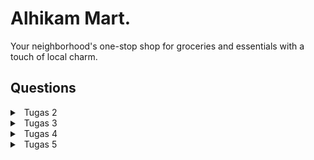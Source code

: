 # Alhikam Mart.
Your neighborhood's one-stop shop for groceries and essentials with a touch of local charm.
## Questions
<details>
<summary>&ensp;Tugas 2</summary>

### 1. Jelaskan bagaimana cara kamu mengimplementasikan checklist di atas secara step-by-step (bukan hanya sekadar mengikuti tutorial)

### Membuat proyek Django baru
#### Step 1: Buat direktori baru dan aktifkan _Virtual environment_
1. Buat direktori baru dengan nama `alhikam-mart`.
2. Buka direktori pada _terminal_ kemudian jalankan perintah berikut.
```
python3 -m venv env
```
3. Aktifkan *Virtual Environment* dengan perintah berikut.
```
source env/bin/activate
```

#### Step 2: _Install_ semua dependencies yang dibutuhkan dan buat proyek Django baru
1. _Install_ semua dependencies di dalam _virtual environment_ dengan menjalankan perintah `pip3 install django
gunicorn
whitenoise
psycopg2-binary
requests
urllib3`
2. Setelah itu, buat proyek Django baru menggunakan perintah `django-admin startproject alhikam-mart .`

### Membuat aplikasi dengan nama main.
1. *Di dalam _virtual environment_*, jalankan perintah
`python manage.py startapp main`. Sebuah direktori aplikasi baru bernama `main` akan terbuat di dalam direktori utama.
2. Buka file `settings.py` pada direktori proyek, kemudian tambahkan `main` ke dalam variabel `INSTALLED_APPS` seperti berikut:
```python
INSTALLED_APPS = [
    ...
    'main',
    ...
]
```
3. Setelah itu, aplikasi main sudah berhasil terbuat dan terdaftar ke dalam proyek `alhikam-mart`.

### Melakukan _routing_ pada proyek.
1. Buka file `urls.py` pada direktori proyek `alhikam-mart`.
2. Pada variable `urlpatterns`, tambahkan kode berikut.
```python
from django.contrib import admin
from django.urls import path,include

urlpatterns = [
    ...,
    path('main/', include('main.urls')),
    ...
]
```

### Membuat model pada aplikasi `main` dengan nama `Product`
1. Buka file `models.py` kemudian buat objek model dengan mendefinisikan atribut-atribut yang ingin kita gunakan seperti sebagai berikut.
```python
from django.db import models

class Product(models.Model):
    name = models.CharField(max_length=255)
    amount = models.IntegerField()
    description = models.TextField()
```

2. Buat dan aplikasikan migrasi pada model dengan menjalankan perintah berikut.
* Buat migrasi model
```
python3 manage.py makemigrations
```
> perintah ini berfungsi untuk membuat berkas migrasi yang berisi perubahan pada model yang telah kita buat.

* Aplikasikan migrasi ke basis data.
```
python3 manage.py migrate
```
> perintah ini berfungsi untuk mengaplikasikan perubahan pada berkas migrasi ke basis data.

Dengan menjalankan langkah-langkah ini, kita telah berhasil membuat model pada aplikasi `main` dengan nama `Product`.

###  Membuat dan menghubungkan fungsi pada `views.py` dengan template.
1. Buat fungsi `show_main` pada `views.py` untuk mengimplementasikan template yang ingin dirender, definisikan juga variabel-variabel yang dibutuhkan di dalam template di dalam variable `context` seperti kode berikut.
```python
from django.shortcuts import render

def show_main(request):
    context = {
        'title': 'Welcome to Alhikam Mart',
        'name': 'M. Azmy Arya Rizaldi M.',
        'class': 'PBP A'
    }

    return render(request, "main.html", context)
```

2. Di dalam direktori `main`, buat direktori baru bernama `templates` kemudian buat file `main.html` di dalamnya. Pada file `main.html`, modifikasi tampilan pada template dengan menggunakan variable-variable yang di-_passing_ dari `views`.
```html
<h1>{{ title }}</h1>

<h5>Name: </h5>
<p>{{ name }}<p>
<h5>Class: </h5>
<p>{{ class }}<p>
```

> Dengan melakukan langkah ini, views telah terhubung dengan template dan siap untuk dirender menggunakan fungsi `show_main`.

## Membuat _routing_ pada aplikasi `main`.
1. Buat file dengan nama `urls.py` di dalam direktori `main`.
2. Setelah itu, masukkan kode berikut untuk mengatur views yang diinginkan pada tiap _path_.
```python
from django.urls import path
from main.views import show_main

app_name = 'main'

urlpatterns = [
    path('', show_main, name='show_main'),
]
```

Dengan melakukan langkah ini, fungsi `show_main` yang telah dibuat pada `views.py` dapat dipetakan ke URL yang diinginkan.


### 2. Buatlah bagan yang berisi request client ke web aplikasi berbasis Django beserta responnya dan jelaskan pada bagan tersebut kaitan antara urls.py, views.py, models.py, dan berkas html

![Bagan](/img/bagan.png "Bagan")


### 3. Jelaskan mengapa kita menggunakan virtual environment? Apakah kita tetap dapat membuat aplikasi web berbasis Django tanpa menggunakan virtual environment?
&emsp; **Virtual environment** digunakan untuk mengisolasi package serta dependencies dari aplikasi sehingga tidak bertabrakan dengan versi lain yang ada pada komputer. Kita tetap dapat membuat aplikasi web berbasis Django **tanpa** menggunakan **virtual environment** tetapi penggunaannya sangat disarankan untuk menghindari konflik dependensi dan memudahkan pengelolaan proyek secara keseluruhan.

### 4. Jelaskan apakah itu MVC, MVT, MVVM dan perbedaan dari ketiganya.
&emsp;MVC (Model-View-Controller), MVT (Model-View-Template), dan MVVM (Model-View-ViewModel) adalah pola desain yang memisahkan logika aplikasi, tampilan, dan data:

##### - MVC: 
&emsp;**Model** mengelola data, **View** menampilkan data, dan **Controller** mengatur logika aplikasi. Hubungan satu arah antara Model, View, dan Controller.

##### - MVT: 
&emsp;Mirip dengan MVC, tetapi Controller digantikan oleh **Template**, yang mengatur tampilan dan logika presentasi di dalam tampilan HTML. MVT biasanya terkait dengan kerangka kerja web seperti **Django.**

##### - MVVM: 
&emsp;**Model** mengelola data, **View** menampilkan data, dan **ViewModel** bertindak sebagai perantara antara keduanya. ViewModel memungkinkan View berkomunikasi dengan Model tanpa mengetahui detail implementasi Model. Digunakan terutama dalam aplikasi berbasis tampilan data seperti desktop dan mobile.
</details>
<details>
<summary>&ensp;Tugas 3</summary>

### 1. Apa perbedaan antara form POST dan form GET dalam Django?

| `POST`          | `GET`          |
| :-------------: |:-------------:|
|Data dikirim dalam *request body* sehingga tidak terlihat di URL  | Data dikirim sebagai bagian dari URL dan terlihat oleh semua orang yang melihat URL tersebut
|Lebih aman untuk mengirim data sensitif karena tidak dapat dilihat oleh penggun |Tidak cocok untuk mengirim data sensitif karena kerentanannya terhadap pihak ketiga yang dapat melihat data|
|Biasanya digunakan untuk mengirim data yang akan memengaruhi perubahan status di server|Biasanya digunakan untuk mengambil data dari server tanpa mengubah statusnya|
|Tidak terbatas oleh batasan panjang URL karena data dikirim dalam *request body* sehingga lebih cocok untuk mengirim data besar atau kompleks |Terbatas dalam kapasitas data yang dapat dikirimkan karena tergantung pada panjang URL maksimum yang didukung oleh server dan browser|

### 2. Apa perbedaan utama antara XML, JSON, dan HTML dalam konteks pengiriman data?

#### XML (Extensible Markup Language):

- Sebuah bahasa *markup* yang digunakan untuk mendefinisikan struktur data hierarkis dengan menggunakan tag `<>` untuk mengidentifikasi elemen-elemen dalam data.
- Biasanya dipakai untuk mengirimkan data antara berbagai aplikasi dan sebagai format penyimpanan yang dapat diurai oleh berbagai program.
- Dikenal karena memiliki aturan sintaksis yang ketat dan menghasilkan dokumen yang cenderung lebih besar dan sulit dibaca jika dibandingkan dengan JSON.

#### JSON (JavaScript Object Notation):

- Sebuah format pertukaran data yang menggunakan struktur objek dan array yang sangat mudah dibaca, dengan data disusun dalam pasangan `key` dan `value`.
- Sering digunakan untuk berkomunikasi data antara aplikasi web dan server, serta sebagai format konfigurasi yang dapat dengan mudah dimengerti.
- Lebih ringan dan lebih mudah dibaca daripada XML, menjadikannya pilihan yang lebih populer untuk pertukaran data di web.

#### HTML (HyperText Markup Language):

- Bahasa *markup* yang digunakan untuk membangun halaman web dengan fokus pada tampilan dan presentasi halaman.
- Utamanya digunakan untuk membuat halaman web yang bisa diakses melalui browser web dan bukan digunakan untuk pertukaran data.
- Memiliki aturan sintaksis yang ketat, tetapi tujuannya lebih ke representasi visual daripada manipulasi data mentah.

### 3. Mengapa JSON sering digunakan dalam pertukaran data antara aplikasi web modern?

JSON sering digunakan dalam pertukaran data antara aplikasi web modern karena kelebihan berikut:

- JSON memiliki format data yang sangat ringan dan mudah dibaca. Sintaksisnya sederhana dan terdiri dari pasangan `key`-`value` yang membuatnya mudah dipahami.

- JSON cocok untuk berbagai jenis data. Anda dapat dengan mudah mewakili data kompleks, termasuk objek, array, dan tipe data primitif, menjadikannya format yang sangat fleksibel.

- JSON didukung oleh banyak bahasa pemrograman sehingga sangat cocok untuk pengembangan aplikasi web yang melibatkan berbagai teknologi.

### 4. Jelaskan bagaimana cara kamu mengimplementasikan checklist di atas secara step-by-step (bukan hanya sekadar mengikuti tutorial).

## Membuat Page Untuk Input Data
1. Buat file `forms.py` pada direktori main dan tambahkan kode berikut.
```python
from django.forms import ModelForm
from main.models import Product

class ProductForm(ModelForm):
    class Meta:
        model = Product
        fields = ["name", "amount", "description"]
```

2. Buka `views.py` pada folder main dan tambahkan import berikut. 
```python
from django.urls import reverse
from django.http import HttpResponseRedirect
from main.forms import ProductForm
from main.models import Product
```

kemudian buatlah fungsi baru `create_product` untuk menerima data secara otomatis ketika data di-*submit* dari *form*.

```python
def create_product(request):
    form = ProductForm(request.POST or None)

    if form.is_valid() and request.method == "POST":
        form.save()
        return HttpResponseRedirect(reverse('main:show_main'))

    context = {'form': form}
    return render(request, "create_product.html", context)
```

3. Ubah fungsi `show_main` pada `views.py` menjadi seperti berikut.

```python
def show_main(request):
    products = Product.objects.all()

    context = {
        'name': 'M Azmy Arya Rizaldi M',
        'class': 'PBP A',
        'products': products
    }

    return render(request, "main.html", context)
```
4. Buat file HTML baru bernama `create_product.html` pada `main/templates` sebagai tampilan `form` saat akan menambahkan product

```html
{% extends 'base.html' %} 

{% block content %}
<h1>Add New Product</h1>

<form method="POST">
    {% csrf_token %}
    <table>
        {{ form.as_table }}
        <tr>
            <td></td>
            <td>
                <input type="submit" value="Add Product"/>
            </td>
        </tr>
    </table>
</form>

{% endblock %}
```
5. Tampilkan tombol `Add New Product` pada `main.html`
```html
...
    <table>
        <tr>
            <th>Name</th>
            <th>Amount</th>
            <th>Description</th>
            <th>Date Added</th>
        </tr>
    
        {% comment %} Berikut cara memperlihatkan data produk di bawah baris ini {% endcomment %}
    
        {% for product in products %}
            <tr>
                <td>{{product.name}}</td>
                <td>{{product.amount}}</td>
                <td>{{product.description}}</td>
                <td>{{product.date_added}}</td>
            </tr>
        {% endfor %}
    </table>
    
    <br />
    
    <a href="{% url 'main:create_product' %}">
        <button>
            Add New Product
        </button>
    </a>
{% endblock content %}
```

## **Fungsi untuk mengembalikan data dalam bentuk XML dan JSON**
1. Pada `views.py` yang berada di folder `main` tambahkan *import* berikut.
```python
from django.http import HttpResponse
from django.core import serializers
```

2. Buatlah fungsi untuk mengambil semua objek `Product` dan mengembalikannya dalam bentuk `HttpResponse` berisi data yang sudah di-_serialize_ menggunakan `serializers` sesuai format yang diinginkan. 
```python
def show_xml(request):
    data = Product.objects.all()
    return HttpResponse(serializers.serialize("xml", data), content_type="application/xml")

def show_json(request):
    data = Product.objects.all()
    return HttpResponse(serializers.serialize("json", data), content_type="application/json")

def show_xml_by_id(request, id):
    data = Product.objects.filter(pk=id)
    return HttpResponse(serializers.serialize("xml", data), content_type="application/xml")

def show_json_by_id(request, id):
    data = Product.objects.filter(pk=id)
    return HttpResponse(serializers.serialize("json", data), content_type="application/json")
```

## **Membuat _routing_**
1. Buka `urls.py` pada `main` dan import semua fungsi yang sudah dibuat.
```python
from main.views import show_main, create_product, show_xml, show_json, show_xml_by_id, show_json_by_id 
```

2. Tambahkan *path url* untuk masing-masing fungsi ke dalam `urlpatterns`.
```python
urlpatterns = [
    path('', show_main, name='show_main'),
    path('create-product', create_product, name='create_product'),
    path('xml/', show_xml, name='show_xml'), 
    path('json/', show_json, name='show_json'),
    path('xml/<int:id>/', show_xml_by_id, name='show_xml_by_id'),
    path('json/<int:id>/', show_json_by_id, name='show_json_by_id')
]
```  
Jalankan dengan perintah `python manage.py runserver` dan aplikasi dapat diakses pada [http://localhost:8000](http://localhost:8000).

### 5. Mengakses kelima URL di poin 2 menggunakan Postman, membuat screenshot dari hasil akses URL pada Postman.

#### HTML
![Bagan](/img/html.png "HTML")
#### JSON
![Bagan](/img/json.png "JSON")
#### JSON by ID
![Bagan](/img/json_by_id.png "JSON by ID")
#### XML
![Bagan](/img/xml.png "XML")
#### XML by ID
![Bagan](/img/xml_by_id.png "XML by ID")

</details>

<details>
<summary>&ensp;Tugas 4</summary>

### 1. Apa itu Django `UserCreationForm`, dan jelaskan apa kelebihan dan kekurangannya?

`UserCreationForm` merupakan form bawaan yang disediakan oleh Django dalam modul `django.contrib.auth` untuk mengelola proses autentikasi dan otorisasi pengguna. Form ini digunakan untuk membuat formulir pendaftaran (sign-up) pengguna baru di aplikasi web.

- #### **Kelebihan**
    - **Mudah Digunakan**, `UserCreationForm` menyediakan form pendaftaran siap pakai yang dapat gunakan dengan mudah dalam proyek Django.
    - **Dukungan Keamanan**, `UserCreationForm` memiliki dukungan keamanan bawaan, termasuk hashing kata sandi pengguna dan pemastian kata sandi yang cukup kuat.
    - **Integrasi dengan Django Model**, `UserCreationForm` sudah terintegrasi dengan model user bawaan Django, sehingga tidak perlu menulis kode tambahan untuk menyimpan data user ke dalam *database*.
- #### **Kekurangan**
    - **Keterbatasan Desain**, `UserCreationForm` memiliki tampilan standar yang mungkin tidak sesuai dengan desain antarmuka pengguna (UI) yang diinginkan sehingga perlu ada penyesuasian tampilan.
    - **Keterbatasan Kustomisasi**, `UserCreationForm` hanya mengumpulkan informasi dasar seperti username dan password. Informasi tambahan seperti alamat email atau data profil lainnya harus ditambahkan secara manual.

### 2. Apa perbedaan antara autentikasi dan otorisasi dalam konteks Django, dan mengapa keduanya penting?
|| Autentikasi | Otorisasi |
|:-:|:-:|:-:|
|Definisi|Proses verifikasi identitas pengguna yang menentukan apakah pengguna adalah orang yang mereka klaim sebagai identitasnya.|Proses menentukan apa yang diizinkan atau dilarang oleh pengguna yang telah diautentikasi. Ini menentukan apa yang dapat diakses atau dilakukan oleh pengguna yang telah terautentikasi dalam aplikasi.|
|Tujuan|Untuk memverifikasi apakah seorang pengguna adalah pengguna yang sah atau telah terdaftar dalam sistem.|Untuk mengendalikan hak akses pengguna terhadap sumber daya atau fitur tertentu dalam aplikasi.|

&emsp;Autentikasi dan otorisasi adalah dua aspek penting dan saling melengkapi dalam mengelola keamanan dan akses dalam aplikasi web. Kedua konsep ini bekerja bersama untuk menjaga keamanan dan pengelolaan hak akses, memastikan bahwa pengguna hanya dapat mengakses informasi dan melakukan tindakan yang sesuai dengan *role* dan izin mereka.

### 3. Apa itu cookies dalam konteks aplikasi web, dan bagaimana Django menggunakan cookies untuk mengelola data sesi pengguna?

&emsp;Cookies dalam konteks aplikasi web adalah sejenis data kecil yang disimpan di komputer pengguna oleh server web. Cookies digunakan untuk menyimpan informasi spesifik di sisi klien (browser pengguna) yang dapat diakses oleh server saat pengguna melakukan permintaan kembali ke situs web tertentu.

&emsp;Django menggunakan cookies untuk mengelola data sesi pengguna dengan menggunakan komponen yang disebut "Session Framework." Ini memungkinkan Anda menyimpan data sesi pengguna di server, sementara hanya session ID yang disimpan di cookie pengguna. Dengan session ID ini, Django dapat mengidentifikasi sesi pengguna saat pengguna kembali ke situs web dan mengakses data sesi tersebut. Ini memungkinkan penyimpanan informasi seperti status otentikasi pengguna, preferensi, dan lainnya dengan aman dan efisien.

### 4. Apakah penggunaan cookies aman secara default dalam pengembangan web, atau apakah ada risiko potensial yang harus diwaspadai?

&emsp;Penggunaan cookies dalam pengembangan web bisa menjadi **aman secara default,** tetapi **ada potensi risiko** yang harus diwaspadai dan dikelola dengan baik. Beberapa risiko potensial yang terkait dengan penggunaan cookies meliputi:

- **Kehilangan Privasi:** Cookies dapat digunakan untuk melacak perilaku pengguna di seluruh situs web dan bahkan melintasi berbagai situs web. Jika tidak dikelola dengan baik, ini dapat mengancam privasi pengguna dan menciptakan potensi untuk pelacakan yang tidak diinginkan.

- **Cookie Theft (Pencurian Cookie):** Jika cookie yang berisi data sensitif atau otentikasi pengguna dicuri oleh pihak yang tidak sah, maka pihak tersebut dapat mengakses akun pengguna tanpa izin. Ini adalah risiko yang perlu diwaspadai terutama dalam konteks otentikasi.

- **Cross-Site Scripting (XSS):** Serangan XSS dapat mengakibatkan injeksi kode jahat ke dalam cookie pengguna, yang dapat menyebabkan risiko keamanan yang serius jika cookie tersebut digunakan untuk otentikasi.

- **Cross-Site Request Forgery (CSRF):** Serangan CSRF dapat memanipulasi cookie pengguna untuk melakukan tindakan tidak diinginkan atas nama pengguna yang diautentikasi.

### 5. Jelaskan bagaimana cara kamu mengimplementasikan checklist di atas secara step-by-step (bukan hanya sekadar mengikuti tutorial).

### Mengimplementasikan Autentikasi

#### Step 1: Menambahkan *import* dan fungsi yang sesuai pada file views.py

- #### Imports
```python
...
from django.shortcuts import redirect
from django.contrib.auth.forms import UserCreationForm
from django.contrib import messages  
from django.contrib.auth import authenticate, login, logout
```
- #### Fungsi
##### 1. Fungsi Register
```python
def register(request):
    form = UserCreationForm()

    if request.method == "POST":
        form = UserCreationForm(request.POST)
        if form.is_valid():
            form.save()
            messages.success(request, 'Your account has been successfully created!')
            return redirect('main:login')
    context = {'form':form}
    return render(request, 'register.html', context)
```

##### 2. Fungsi Login
```python
def login_user(request):
    if request.method == 'POST':
        username = request.POST.get('username')
        password = request.POST.get('password')
        user = authenticate(request, username=username, password=password)
        if user is not None:
            login(request, user)
            return redirect('main:show_main')
        else:
            messages.info(request, 'Sorry, incorrect username or password. Please try again.')
    context = {}
    return render(request, 'login.html', context)
```

##### 3. Fungsi Logout
```python
def logout_user(request):
    logout(request)
    return redirect('main:login')
```

#### Step 2: Menambahkan template untuk tampilan login dan register
Buat berkas HTML baru dengan nama `register.html` dan `login.html` pada folder `main/templates`

- ##### Template Login
login.html
```python
{% extends 'base.html' %}

{% block meta %}
    <title>Login</title>
{% endblock meta %}

{% block content %}

<div class = "login">

    <h1>Login</h1>

    <form method="POST" action="">
        {% csrf_token %}
        <table>
            <tr>
                <td>Username: </td>
                <td><input type="text" name="username" placeholder="Username" class="form-control"></td>
            </tr>
                    
            <tr>
                <td>Password: </td>
                <td><input type="password" name="password" placeholder="Password" class="form-control"></td>
            </tr>

            <tr>
                <td></td>
                <td><input class="btn login_btn" type="submit" value="Login"></td>
            </tr>
        </table>
    </form>

    {% if messages %}
        <ul>
            {% for message in messages %}
                <li>{{ message }}</li>
            {% endfor %}
        </ul>
    {% endif %}     
        
    Don't have an account yet? <a href="{% url 'main:register' %}">Register Now</a>

</div>

{% endblock content %}
```
- #### Template Register
register.html
```html
{% extends 'base.html' %}

{% block meta %}
    <title>Register</title>
{% endblock meta %}

{% block content %}  

<div class = "login">
    
    <h1>Register</h1>  

        <form method="POST" >  
            {% csrf_token %}  
            <table>  
                {{ form.as_table }}  
                <tr>  
                    <td></td>
                    <td><input type="submit" name="submit" value="Daftar"/></td>  
                </tr>  
            </table>  
        </form>

    {% if messages %}  
        <ul>   
            {% for message in messages %}  
                <li>{{ message }}</li>  
                {% endfor %}  
        </ul>   
    {% endif %}

</div>  

{% endblock content %}
```

#### Step 3: Menambahkan *import* dan *url path* yang sesuai pada file views.py
- #### Imports
```python
from main.views import register, login_user, logout_user
```
- #### URL Paths
```python
path('login/', login_user, name='login'),
path('logout/', logout_user, name='logout'),
path('register/', register, name='register'),
```
### Mengimplementasikan Otentikasi
#### Step 1: Menambahkan *import* yang sesuai pada file views.py
```python
from django.contrib.auth.decorators import login_required
```
#### Step 2: Menambahkan *code* diatas fungsi yang akan direstriksi / memerlukan otentikasi
```python
@login_required(login_url='/login')
def restricted_function(request):
...
```
### Menghubungkan Model `Product` dengan `User`
#### Step 1: Menambahkan *import* yang sesuai pada file models.py
```python
from django.contrib.auth.decorators import login_required
```
#### Step 2: Menambahkan *attribute*  `user` pada Class `Product`
```python
...
user = models.ForeignKey(User, on_delete=models.CASCADE)
...
```
#### Step 3: Memodifikasi Fungsi pada views.py
- create_product
```python
def create_product(request):
    form = ProductForm(request.POST or None)

    # Modified
    if form.is_valid() and request.method == "POST":
        product = form.save(commit=False)
        product.user = request.user
        product.save()
        return HttpResponseRedirect(reverse('main:show_main'))

    context = {'form': form}
    return render(request, "create_product.html", context)
```

- context pada show_main
```python
context = {
    'name': request.user.username,  
    'class': 'PBP A',
    'products': products,
}
```

### Menggunakan Data Dari Cookies
#### Step 1: Menambahkan *import* yang sesuai pada file views.py
```python
import datetime
from django.http import HttpResponseRedirect
from django.urls import reverse
```
#### Step 2: Memodifikasi Fungsi pada views.py
- login_user
```python
def login_user(request):
    if request.method == 'POST':
        username = request.POST.get('username')
        password = request.POST.get('password')
        user = authenticate(request, username=username, password=password)

        # Modified
        if user is not None:
            login(request, user)
            response = HttpResponseRedirect(reverse("main:show_main")) 
            response.set_cookie('last_login', str(datetime.datetime.now()))
            return response

        else:
            messages.info(request, 'Sorry, incorrect username or password. Please try again.')
    context = {}
    return render(request, 'login.html', context)
```

- context pada show_main
```python
context = {
    'name': request.user.username,  
    'class': 'PBP A',
    'products': products,
    'last_login': request.COOKIES['last_login'],
}
```

- logout_user
```python
def logout_user(request):
    logout(request)
    response = HttpResponseRedirect(reverse('main:login'))
    response.delete_cookie('last_login')
    return response
```
#### Step 3: Tampilkan data dari Cookies pada template
tambahkan kode berikut pada `main.html`
```python
...
<h5>Sesi terakhir login: {{ last_login }}</h5>
...
```

</details>

<details>
<summary>&ensp;Tugas 5</summary>

### 1. Jelaskan manfaat dari setiap element selector dan kapan waktu yang tepat untuk menggunakannya.

- #### Element Selector
&emsp;Digunakan ketika ingin menggunakan *styling* yang sama pada semua elemen dengan **tag HTML**tertentu pada halaman web.

- #### ID Selector

&emsp;Digunakan ketika ingin menggunakan *styling* pada elemen spesifik dalam halaman web karena **ID bersifat unik.**jadi ini sangat berguna untuk mengidentifikasi elemen spesifik yang akan diubah tampilannya.

- #### Class Selector
&emsp;Digunakan ketika Anda ingin menggunakan *styling* pada sekelompok elemen yang memiliki kelas yang sama. Ini memungkinkan untuk mengaplikasikan *styling* yang sama pada beberapa elemen **tanpa** harus mengulangi kode CSS yang sama **berulang-ulang.**

### 2. Jelaskan HTML5 Tag yang kamu ketahui.
`<html>`: Tag ini menandai awal dan akhir dari dokumen HTML dan berisi seluruh konten halaman web.

`<head>`: Bagian ini berisi informasi meta tentang halaman web, seperti judul, meta deskripsi, dan link ke file CSS atau JavaScript.

`<title>`: Ini digunakan untuk menentukan judul halaman web yang akan ditampilkan di tab browser.

`<link>`: Tag ini digunakan untuk menghubungkan halaman web dengan file eksternal, seperti stylesheet (CSS).

`<style>`: Ini adalah tempat Anda menempatkan kode CSS untuk menggaya halaman web secara internal.

`<script>`: Ini adalah tempat Anda menempatkan kode JavaScript yang akan dieksekusi oleh browser.

`<body>`: Bagian ini berisi konten yang akan ditampilkan pada halaman web, seperti teks, gambar, video, dan elemen lainnya.

`<h1>`,`<h2>`, `<h3>`, `<h4>`, `<h5>`, `<h6>`: Tag-tag ini digunakan untuk membuat heading atau judul dengan tingkat kepentingan yang berbeda. `<h1>` adalah yang tertinggi, sedangkan `<h6>` adalah yang terendah.

`<p>`: Ini digunakan untuk membuat paragraf teks.

`<a>`: Ini digunakan untuk membuat tautan atau hyperlink.

`<img>`: Tag ini digunakan untuk menampilkan gambar pada halaman web.

`<div>`: Tag ini digunakan untuk mengelompokkan dan mengatur konten dalam blok atau wadah.

### 3. Jelaskan perbedaan antara margin dan padding.
![Bagan](/img/MarginPadding.png "Bagan")
- **Margin** merupakan jarak antara border ke elemen lainnya di luar border
- **Padding** merupakan jarak antara border ke konten di dalamnya

### 4. Jelaskan perbedaan antara framework CSS Tailwind dan Bootstrap. Kapan sebaiknya kita menggunakan Bootstrap daripada Tailwind, dan sebaliknya?

- Bootstrap merupakan framework CSS dengan pendekatan desain yang lebih terstruktur dan telah mendefinisikan komponen UI yang siap pakai.

- Tailwind CSS adalah framework CSS yang lebih mengutamakan fleksibilitas. Ini memberikan sejumlah kelas *styling* yang dapat digunakan untuk membangun komponen dan tampilan sesuai kebutuhan.

Jika ingin membangun web yang memiliki **tampilan konsisten** dan **tidak banyak waktu** untuk merancang tampilan dari awal, maka adalah ide bagus untuk memilih framework **Bootstrap**. 

Namun jika ingin membangun web yang memerlukan **kustomisasi yang lebih besar** dan **tampilan yang unik**, maka akan lebih cocok jika menggunakan framework **Tailwind.**

### 5. Jelaskan bagaimana cara kamu mengimplementasikan checklist di atas secara step-by-step (bukan hanya sekadar mengikuti tutorial).


</details>